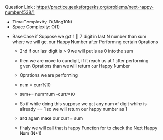 Question  Link : https://practice.geeksforgeeks.org/problems/next-happy-number4538/1

* Time Complexity: O(Nlog10N)
* Space Complexity: O(1)

- Base Case if Suppose we got 1 || 7  digit in last N number than sum where we will get our Happy Number after 
  Performing certain Oprations
  - 2nd if our last digit is > 9  we will put is as 0 into the sum 

  - then we are move to currdigit, if it reach us at 1  after performing given Oprations than we will return our Happy Number 
  -  Oprations we are performing 
  - num = curr%10
  - sum+= num*num
  -curr/=10

  - So if while doing this suppose we got any num of digit whihc is allready == 1  so we will return our happy number as 1 

  - and again make our curr = sum 
  - finaly we will call that isHappy Function for to check the Next Happy Num (N+1)